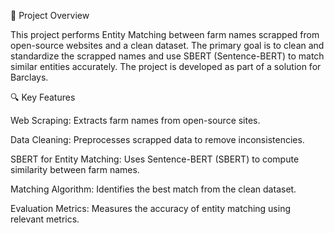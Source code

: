 📌 Project Overview

This project performs Entity Matching between farm names scrapped from open-source websites and a clean dataset. The primary goal is to clean and standardize the scrapped names and use SBERT (Sentence-BERT) to match similar entities accurately. The project is developed as part of a solution for Barclays.

🔍 Key Features

Web Scraping: Extracts farm names from open-source sites.

Data Cleaning: Preprocesses scrapped data to remove inconsistencies.

SBERT for Entity Matching: Uses Sentence-BERT (SBERT) to compute similarity between farm names.

Matching Algorithm: Identifies the best match from the clean dataset.

Evaluation Metrics: Measures the accuracy of entity matching using relevant metrics.
